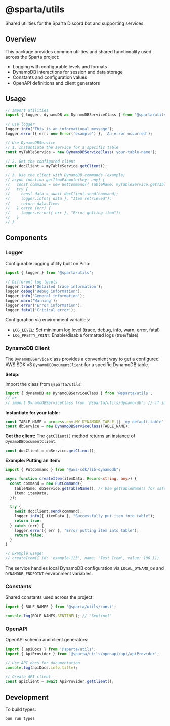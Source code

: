 # @sparta/utils

Shared utilities for the Sparta Discord bot and supporting services.

## Overview

This package provides common utilities and shared functionality used across the Sparta project:

- Logging with configurable levels and formats
- DynamoDB interactions for session and data storage
- Constants and configuration values
- OpenAPI definitions and client generators

## Usage

```typescript
// Import utilities
import { logger, dynamoDB as DynamoDBServiceClass } from '@sparta/utils';

// Use logger
logger.info('This is an informational message');
logger.error({ err: new Error('example') }, 'An error occurred');

// Use DynamoDBService
// 1. Instantiate the service for a specific table
const myTableService = new DynamoDBServiceClass('your-table-name');

// 2. Get the configured client
const docClient = myTableService.getClient();

// 3. Use the client with DynamoDB commands (example)
// async function getItemExample(key: any) {
//   const command = new GetCommand({ TableName: myTableService.getTableName(), Key: key });
//   try {
//     const data = await docClient.send(command);
//     logger.info({ data }, "Item retrieved");
//     return data.Item;
//   } catch (err) {
//     logger.error({ err }, "Error getting item");
//   }
// }
```

## Components

### Logger

Configurable logging utility built on Pino:

```typescript
import { logger } from '@sparta/utils';

// Different log levels
logger.trace('Detailed trace information');
logger.debug('Debug information');
logger.info('General information');
logger.warn('Warning');
logger.error('Error information');
logger.fatal('Critical error');
```

Configuration via environment variables:
- `LOG_LEVEL`: Set minimum log level (trace, debug, info, warn, error, fatal)
- `LOG_PRETTY_PRINT`: Enable/disable formatted logs (true/false)

### DynamoDB Client

The `DynamoDBService` class provides a convenient way to get a configured AWS SDK v3 `DynamoDBDocumentClient` for a specific DynamoDB table.

**Setup:**

Import the class from `@sparta/utils`:
```typescript
import { dynamoDB as DynamoDBServiceClass } from '@sparta/utils';
// or
// import DynamoDBServiceClass from '@sparta/utils/dynamo-db'; // if importing directly
```

**Instantiate for your table:**
```typescript
const TABLE_NAME = process.env.MY_DYNAMODB_TABLE || 'my-default-table';
const dbService = new DynamoDBServiceClass(TABLE_NAME);
```

**Get the client:**
The `getClient()` method returns an instance of `DynamoDBDocumentClient`.
```typescript
const docClient = dbService.getClient();
```

**Example: Putting an item:**
```typescript
import { PutCommand } from "@aws-sdk/lib-dynamodb";

async function createItem(itemData: Record<string, any>) {
  const command = new PutCommand({
    TableName: dbService.getTableName(), // Use getTableName() for safety
    Item: itemData,
  });

  try {
    await docClient.send(command);
    logger.info({ itemData }, "Successfully put item into table");
    return true;
  } catch (err) {
    logger.error({ err }, "Error putting item into table");
    return false;
  }
}

// Example usage:
// createItem({ id: 'example-123', name: 'Test Item', value: 100 });
```

The service handles local DynamoDB configuration via `LOCAL_DYNAMO_DB` and `DYNAMODB_ENDPOINT` environment variables.

### Constants

Shared constants used across the project:

```typescript
import { ROLE_NAMES } from '@sparta/utils/const';

console.log(ROLE_NAMES.SENTINEL); // "Sentinel"
```

### OpenAPI

OpenAPI schema and client generators:

```typescript
import { apiDocs } from '@sparta/utils';
import { ApiProvider } from '@sparta/utils/openapi/api/apiProvider';

// Use API docs for documentation
console.log(apiDocs.info.title);

// Create API client
const apiClient = await ApiProvider.getClient();
```

## Development

To build types:

```bash
bun run types
``` 